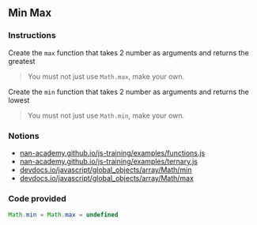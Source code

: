 ## Min Max

### Instructions

Create the `max` function that takes 2 number as arguments
and returns the greatest

> You must not just use `Math.max`, make your own.

Create the `min` function that takes 2 number as arguments
and returns the lowest

> You must not just use `Math.min`, make your own.


### Notions

- [nan-academy.github.io/js-training/examples/functions.js](https://nan-academy.github.io/js-training/examples/functions.js)
- [nan-academy.github.io/js-training/examples/ternary.js](https://nan-academy.github.io/js-training/examples/ternary.js)
- [devdocs.io/javascript/global_objects/array/Math/min](https://devdocs.io/javascript/global_objects/array/Math/min)
- [devdocs.io/javascript/global_objects/array/Math/max](https://devdocs.io/javascript/global_objects/array/Math/max)


### Code provided
```js
Math.min = Math.max = undefined
```
